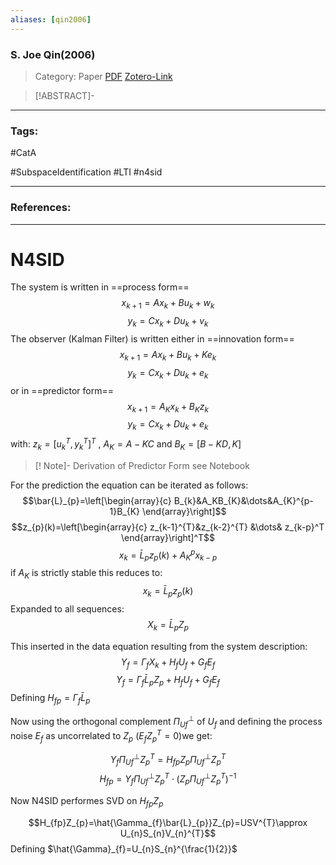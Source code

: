```yaml
---
aliases: [qin2006]
---
```


### S. Joe Qin(2006)

>Category: Paper
>[PDF](qin2006.pdf)
>[Zotero-Link](zotero://select/items/@qin2006)

>[!ABSTRACT]-
>

---

### Tags:

#CatA 

#SubspaceIdentification #LTI #n4sid

---
### References:


---
# N4SID

The system is written in ==process form==
$$x_{k+1}=Ax_{k}+Bu_{k}+w_{k}$$
$$y_{k}=Cx_{k}+Du_k+v_k$$
The observer (Kalman Filter) is written either in ==innovation form==
$$x_{k+1}=Ax_{k}+Bu_{k}+Ke_{k}$$
$$y_{k}=Cx_{k}+Du_{k}+e_{k}$$
or in ==predictor form==
$$x_{k+1}=A_{K}x_{k}+B_{K}z_{k}$$
$$y_{k}=Cx_{k}+Du_{k}+e_{k}$$
with: $z_{k}=[u_{k}^{T},y_{k}^{T}]^{T}$ , $A_{K}=A-KC$ and $B_{K}=[B-KD,K]$ 

>[! Note]- Derivation of Predictor Form
>see Notebook

For the prediction the equation can be iterated as follows:
$$\bar{L}_{p}=\left[\begin{array}{c}
B_{k}&A_KB_{K}&\dots&A_{K}^{p-1}B_{K}
\end{array}\right]$$
$$z_{p}(k)=\left[\begin{array}{c}
z_{k-1}^{T}&z_{k-2}^{T} &\dots& z_{k-p}^T 
\end{array}\right]^T$$
$$x_{k}=\bar{L}_{p}z_{p}(k)+A_{K}^{p}x_{k-p}$$
if $A_{K}$ is strictly stable this reduces to:
$$x_{k}=\bar{L}_{p}z_{p}(k)$$
Expanded to all sequences:
$$X_{k}=\bar{L}_{p}Z_{p}$$

This inserted in the data equation resulting from the system description:
$$Y_{f}=\Gamma_{f}X_{k}+H_{f}U_{f}+G_{f}E_{f}$$
$$Y_{f}=\Gamma_{f}\bar{L}_{p}Z_{p}+H_{f}U_{f}+G_{f}E_{f}$$
Defining $H_{fp}=\Gamma_{f}\bar{L}_{p}$

Now using the orthogonal complement $\Pi_{Uf}^{\perp}$ of $U_{f}$ and defining the process noise $E_{f}$ as uncorrelated to $Z_{p}$ ($E_{f}Z_{p}^{T}=0$)we get:

$$Y_{f}\Pi_{Uf}^{\perp}Z_{p}^{T}=H_{fp}Z_{p}\Pi_{Uf}^{\perp}Z_{p}^{T}$$
$$H_{fp}=Y_{f}\Pi_{Uf}^{\perp}Z_{p}^{T}\cdot(Z_{p}\Pi_{Uf}^{\perp}Z_{p}^{T})^{-1}$$

Now N4SID performes SVD on $H_{fp}Z_{p}$

$$H_{fp}Z_{p}=\hat{\Gamma_{f}\bar{L}_{p}}Z_{p}=USV^{T}\approx U_{n}S_{n}V_{n}^{T}$$
Defining $\hat{\Gamma}_{f}=U_{n}S_{n}^{\frac{1}{2}}$

